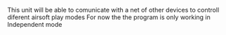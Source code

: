 This unit will be able to comunicate with a net of other devices to controll diferent airsoft play modes
For now the the program is only working in Independent mode
